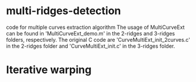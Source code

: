 # multi-ridges-detection
code for multiple curves extraction algorithm
The usage of MultiCurveExt can be found in 'MultiCurveExt_demo.m' in the 2-ridges and 3-ridges folders, respectively.
The original C code are 'CurveMultiExt_init_2curves.c' in the 2-ridges folder and 'CurveMultiExt_init.c' in the 3-ridges folder.

# Iterative warping
